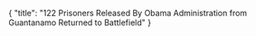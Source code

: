 {
  "title": "122 Prisoners Released By Obama Administration from Guantanamo Returned to Battlefield"
}

